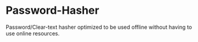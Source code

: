 # Password-Hasher
Password/Clear-text hasher optimized to be used offline without having to use online resources.
